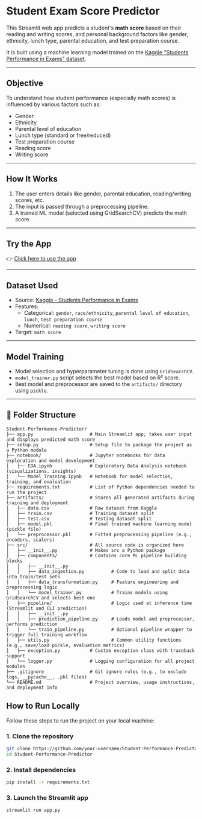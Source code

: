 # Student Exam Score Predictor

This Streamlit web app predicts a student's **math score** based on their reading and writing scores, and personal background factors like gender, ethnicity, lunch type, parental education, and test preparation course.

It is built using a machine learning model trained on the [Kaggle "Students Performance in Exams" dataset](https://www.kaggle.com/datasets/spscientist/students-performance-in-exams).

---

## Objective

To understand how student performance (especially math scores) is influenced by various factors such as:
- Gender
- Ethnicity
- Parental level of education
- Lunch type (standard or free/reduced)
- Test preparation course
- Reading score
- Writing score

---

##  How It Works

1. The user enters details like gender, parental education, reading/writing scores, etc.
2. The input is passed through a preprocessing pipeline.
3. A trained ML model (selected using GridSearchCV) predicts the math score.

---

## Try the App

👉 [Click here to use the app](https://student-score-predictor-vzbnnfikgsazmzk8cyhwcq.streamlit.app)

---

## Dataset Used

- Source: [Kaggle - Students Performance in Exams](https://www.kaggle.com/datasets/spscientist/students-performance-in-exams)
- Features:
  - Categorical: `gender`, `race/ethnicity`, `parental level of education`, `lunch`, `test preparation course`
  - Numerical: `reading score`, `writing score`
- Target: `math score`

---

## Model Training

- Model selection and hyperparameter tuning is done using `GridSearchCV`.
- `model_trainer.py` script selects the best model based on R² score.
- Best model and preprocessor are saved to the `artifacts/` directory using `pickle`.

---

## 📁 Folder Structure

```
Student-Performance-Predictor/
├── app.py                     # Main Streamlit app; takes user input and displays predicted math score
├── setup.py                   # Setup file to package the project as a Python module
├── notebook/                  # Jupyter notebooks for data exploration and model development
│   ├── EDA.ipynb              # Exploratory Data Analysis notebook (visualizations, insights)
│   └── Model_Training.ipynb   # Notebook for model selection, training, and evaluation
├── requirements.txt           # List of Python dependencies needed to run the project
├── artifacts/                 # Stores all generated artifacts during training and deployment
│   ├── data.csv               # Raw dataset from Kaggle
│   ├── train.csv              # Training dataset split
│   ├── test.csv               # Testing dataset split
│   ├── model.pkl              # Final trained machine learning model (pickle file)
│   └── preprocessor.pkl       # Fitted preprocessing pipeline (e.g., encoders, scalers)
├── src/                       # All source code is organized here
│   ├── __init__.py            # Makes src a Python package
│   ├── components/            # Contains core ML pipeline building blocks
│   │   ├── __init__.py        
│   │   ├── data_ingestion.py          # Code to load and split data into train/test sets
│   │   ├── data_transformation.py     # Feature engineering and preprocessing logic
│   │   └── model_trainer.py           # Trains models using GridSearchCV and selects best one
│   ├── pipeline/                      # Logic used at inference time (Streamlit and CLI prediction)
│   │   ├── __init__.py
│   │   ├── prediction_pipeline.py     # Loads model and preprocessor, performs prediction
│   │   └── train_pipeline.py          # Optional pipeline wrapper to trigger full training workflow
│   ├── utils.py                       # Common utility functions (e.g., save/load pickle, evaluation metrics)
│   ├── exception.py           # Custom exception class with traceback support
│   └── logger.py              # Logging configuration for all project modules
├── .gitignore                 # Git ignore rules (e.g., to exclude logs, __pycache__, .pkl files)
└── README.md                  # Project overview, usage instructions, and deployment info
```
## How to Run Locally

Follow these steps to run the project on your local machine:

###  1. Clone the repository

```bash
git clone https://github.com/your-username/Student-Performance-Predictor.git
cd Student-Performance-Predictor
```

### 2. Install dependencies
```bash
pip install -r requirements.txt
```
### 3. Launch the Streamlit app
```bash
streamlit run app.py
```
